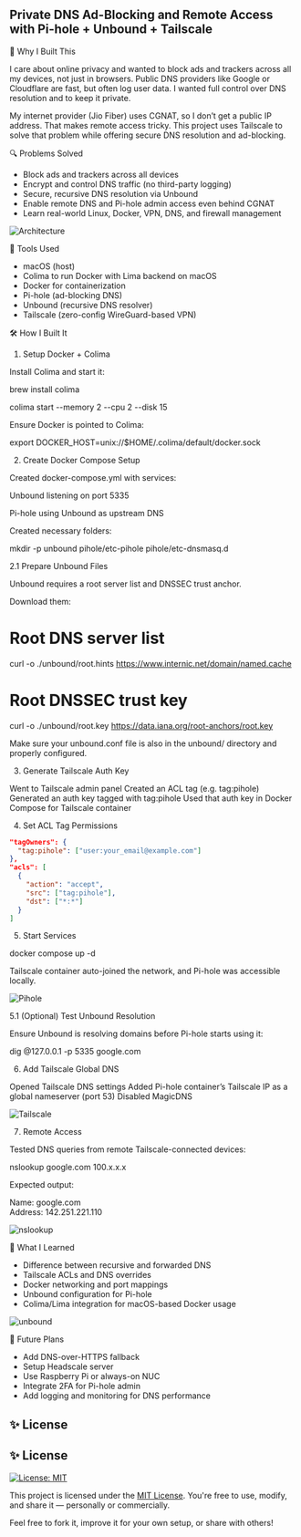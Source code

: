 ## Private DNS Ad-Blocking and Remote Access with Pi-hole + Unbound + Tailscale

👋 Why I Built This

I care about online privacy and wanted to block ads and trackers across all my devices, not just in browsers. Public DNS providers like Google or Cloudflare are fast, but often log user data. I wanted full control over DNS resolution and to keep it private.

My internet provider (Jio Fiber) uses CGNAT, so I don’t get a public IP address. That makes remote access tricky. This project uses Tailscale to solve that problem while offering secure DNS resolution and ad-blocking.

🔍 Problems Solved

- Block ads and trackers across all devices
- Encrypt and control DNS traffic (no third-party logging)
- Secure, recursive DNS resolution via Unbound
- Enable remote DNS and Pi-hole admin access even behind CGNAT
- Learn real-world Linux, Docker, VPN, DNS, and firewall management

![Architecture](/screenshots/Architecure-Pihole+Docker.png)

🧰 Tools Used

- macOS (host)
- Colima to run Docker with Lima backend on macOS
- Docker for containerization
- Pi-hole (ad-blocking DNS)
- Unbound (recursive DNS resolver)
- Tailscale (zero-config WireGuard-based VPN)

🛠️ How I Built It

1. Setup Docker + Colima

Install Colima and start it:

brew install colima

colima start --memory 2 --cpu 2 --disk 15

Ensure Docker is pointed to Colima:

export DOCKER_HOST=unix://$HOME/.colima/default/docker.sock

2. Create Docker Compose Setup

Created docker-compose.yml with services:

Unbound listening on port 5335

Pi-hole using Unbound as upstream DNS

Created necessary folders:

mkdir -p unbound pihole/etc-pihole pihole/etc-dnsmasq.d

2.1 Prepare Unbound Files

Unbound requires a root server list and DNSSEC trust anchor.

Download them:

# Root DNS server list

curl -o ./unbound/root.hints https://www.internic.net/domain/named.cache

# Root DNSSEC trust key


curl -o ./unbound/root.key https://data.iana.org/root-anchors/root.key

Make sure your unbound.conf file is also in the unbound/ directory and properly configured.

3. Generate Tailscale Auth Key

Went to Tailscale admin panel
Created an ACL tag (e.g. tag:pihole)
Generated an auth key tagged with tag:pihole
Used that auth key in Docker Compose for Tailscale container

4. Set ACL Tag Permissions

```json
"tagOwners": {
  "tag:pihole": ["user:your_email@example.com"]
},
"acls": [
  {
    "action": "accept",
    "src": ["tag:pihole"],
    "dst": ["*:*"]
  }
]
```

5. Start Services

docker compose up -d

Tailscale container auto-joined the network, and Pi-hole was accessible locally.

![Pihole](/screenshots/Pihole-admin-dashboard.png)

5.1 (Optional) Test Unbound Resolution

Ensure Unbound is resolving domains before Pi-hole starts using it:

dig @127.0.0.1 -p 5335 google.com

6. Add Tailscale Global DNS

Opened Tailscale DNS settings
Added Pi-hole container’s Tailscale IP as a global nameserver (port 53)
Disabled MagicDNS

![Tailscale](/screenshots/Tailscale-dns.png)

7. Remote Access

Tested DNS queries from remote Tailscale-connected devices:

nslookup google.com 100.x.x.x

Expected output:

Name:    google.com  
Address: 142.251.221.110

![nslookup](/screenshots/nslookup.png)


🤯 What I Learned
- Difference between recursive and forwarded DNS
- Tailscale ACLs and DNS overrides
- Docker networking and port mappings
- Unbound configuration for Pi-hole
- Colima/Lima integration for macOS-based Docker usage

![unbound](/screenshots/unbound-logs.png)


🚀 Future Plans

- Add DNS-over-HTTPS fallback
- Setup Headscale server 
- Use Raspberry Pi or always-on NUC
- Integrate 2FA for Pi-hole admin
- Add logging and monitoring for DNS performance

## ✨ License

## ✨ License

[![License: MIT](https://img.shields.io/badge/License-MIT-yellow.svg)](LICENSE)

This project is licensed under the [MIT License](LICENSE).
You're free to use, modify, and share it — personally or commercially.

Feel free to fork it, improve it for your own setup, or share with others!